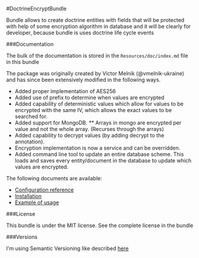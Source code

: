 #DoctrineEncryptBundle

Bundle allows to create doctrine entities with fields that will be protected with 
help of some encryption algorithm in database and it will be clearly for developer, because bundle is uses doctrine life cycle events

###Documentation

The bulk of the documentation is stored in the `Resources/doc/index.md` file in this bundle

The package was originally created by Victor Melnik (@vmelnik-ukraine) and has 
since been extensively modified in the following ways.
* Added proper implementation of AES256
* Added use of prefix to determine when values are encrypted
* Added capability of deterministic values which allow for values to be encrypted with the same IV, which allows the exact values to be searched for.
* Added support for MongoDB.
** Arrays in mongo are encrypted per value and not the whole array.  (Recurses through the arrays)
* Added capability to decrypt values (by adding decrypt to the annotation).
* Encryption implementation is now a service and can be overridden.
* Added command line tool to update an entire database scheme.  This loads and saves every entity/document in the database to update which values are encrypted.

The following documents are available:

* [Configuration reference](https://github.com/TDMobility/DoctrineEncryptBundle/blob/master/Resources/doc/configuration_reference.md)
* [Installation](https://github.com/TDMobility/DoctrineEncryptBundle/blob/master/Resources/doc/installation.md)
* [Example of usage](https://github.com/TDMobility/DoctrineEncryptBundle/blob/master/Resources/doc/example_of_usage.md)

###License

This bundle is under the MIT license. See the complete license in the bundle

###Versions

I'm using Semantic Versioning like described [here](http://semver.org)